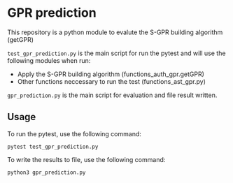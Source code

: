 # GPR prediction

This repository is a python module to evalute the S-GPR building algorithm (getGPR)

```test_gpr_prediction.py``` is the main script for run the pytest and will use the following modules when run:
- Apply the S-GPR building algorithm (functions_auth_gpr.getGPR)
- Other functions neccessary to run the test (functions_ast_gpr.py)

```gpr_prediction.py``` is the main script for evaluation and file result written.

## Usage

To run the pytest, use the following command:

```
pytest test_gpr_prediction.py
```

To write the results to file, use the following command:

```
python3 gpr_prediction.py
```
